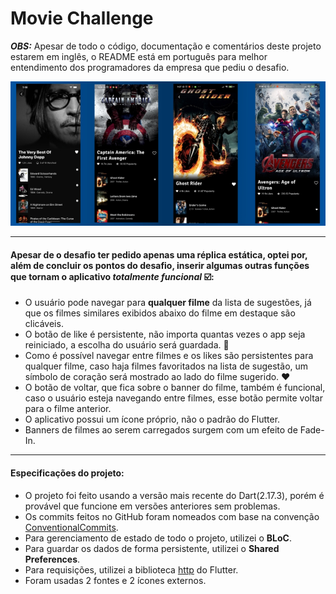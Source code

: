 # Movie Challenge
***OBS:*** Apesar de todo o código, documentação e comentários deste projeto estarem em inglês, o README está em  português para melhor entendimento dos programadores da empresa que pediu o desafio.

<p align="center">
  <img src="https://raw.githubusercontent.com/Pablo-Raphael/images/main/movieChallenge.jpg"/>
</p>

---
#### Apesar de o desafio ter pedido apenas uma réplica estática, optei por, além de concluir os pontos do desafio, inserir algumas outras funções que tornam o aplicativo ___totalmente funcional___ ☑️:
- O usuário pode navegar para __qualquer filme__ da lista de sugestões, já que os filmes similares exibidos abaixo do filme em destaque são clicáveis.
- O botão de like é persistente, não importa quantas vezes o app seja reiniciado, a escolha do usuário será guardada. 💾
- Como é possível navegar entre filmes e os likes são persistentes para qualquer filme, caso haja filmes favoritados na lista de sugestão, um símbolo de coração será mostrado ao lado do filme sugerido. ♥
- O botão de voltar, que fica sobre o banner do filme, também é funcional, caso o usuário esteja navegando entre filmes, esse botão permite voltar para o filme anterior.
- O aplicativo possui um ícone próprio, não o padrão do Flutter.
- Banners de filmes ao serem carregados surgem com um efeito de Fade-In.
---

#### Especificações do projeto:
- O projeto foi feito usando a versão mais recente do Dart(2.17.3), porém é provável que funcione em versões anteriores sem problemas.
- Os commits feitos no GitHub foram nomeados com base na convenção [ConventionalCommits](https://www.conventionalcommits.org/pt-br/v1.0.0-beta.4/).
- Para gerenciamento de estado de todo o projeto, utilizei o __BLoC__.
- Para guardar os dados de forma persistente, utilizei o __Shared Preferences__.
- Para requisições, utilizei a biblioteca [http](https://pub.dev/packages/http) do Flutter.
- Foram usadas 2 fontes e 2 ícones externos.
